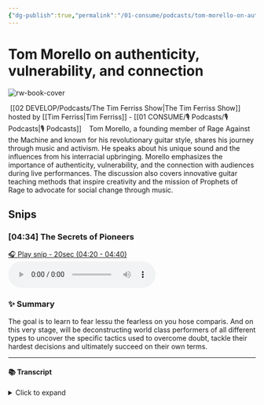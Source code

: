 ```yaml
---
{"dg-publish":true,"permalink":"/01-consume/podcasts/tom-morello-on-authenticity-vulnerability-and-connection/","title":"Tom Morello on authenticity, vulnerability, and connection","tags":["podcasts"]}
---
```


# Tom Morello on authenticity, vulnerability, and connection

![rw-book-cover](https://images.weserv.nl/?url=https%3A%2F%2Fcontent.production.cdn.art19.com%2Fimages%2F69%2F10%2F10%2Ffb%2F691010fb-625e-4abe-993c-a57228b28dbe%2F91cb53ae0d5dbb379b9dffecf0a772593891d0d09bbe6d90ee746edbdb79e3ec75584f2ceb8260e9f675a90c05419b9b99842a76905b686f0f51c1a9d3e227ab.jpeg&w=300&h=300)

 [[02 DEVELOP/Podcasts/The Tim Ferriss Show\|The Tim Ferriss Show]] hosted by [[Tim Ferriss\|Tim Ferriss]] - [[01 CONSUME/🎙️ Podcasts/🎙️ Podcasts\|🎙️ Podcasts]]
 
 Tom Morello, a founding member of Rage Against the Machine and known for his revolutionary guitar style, shares his journey through music and activism. He speaks about his unique sound and the influences from his interracial upbringing. Morello emphasizes the importance of authenticity, vulnerability, and the connection with audiences during live performances. The discussion also covers innovative guitar teaching methods that inspire creativity and the mission of Prophets of Rage to advocate for social change through music.
 

## Snips


### [04:34] The Secrets of Pioneers


[🎧 Play snip - 20sec️ (04:20 - 04:40)](https://share.snipd.com/snip/ad711d73-ee75-4a77-918c-68e7c3ec31c4)
<audio controls> <source src="https://rss.art19.com/episodes/6bc1dcd6-df07-43cb-bf42-e236b8c445bd.mp3?rss_browser=BAhJIgpTbmlwZAY6BkVU--7de01baece82063bda1cca2dc0d698735fdbe34a#t=04:20,04:40"> </audio>




### ✨ Summary
The goal is to learn to fear lessu the fearless on you hose comparis. And on this very stage, will be deconstructing world class performers of all different types to uncover the specific tactics used to overcome doubt, tackle their hardest decisions and ultimately succeed on their own terms.


---




#### 📚 Transcript
<details>
<summary>Click to expand</summary>
<blockquote><b>Tim Ferriss</b><br/><br/>Goal is to learn to fear less. Welcome to Fearless. I'm your host, Tim Ferriss. And on this very stage, we'll be deconstructing world-class performers of all different types to uncover the specific tactics they've used to overcome doubt, tackle their hardest Decisions, and ultimately succeed on their own terms.</blockquote>
</details>
